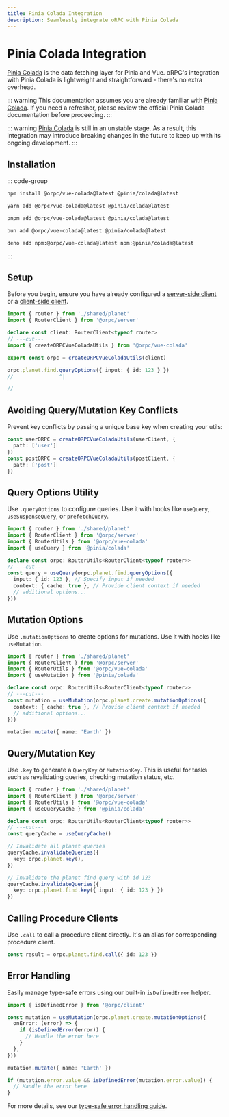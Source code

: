 ```yaml
---
title: Pinia Colada Integration
description: Seamlessly integrate oRPC with Pinia Colada
---
```


# Pinia Colada Integration

[Pinia Colada](https://pinia-colada.esm.dev/) is the data fetching layer for Pinia and Vue. oRPC's integration with Pinia Colada is lightweight and straightforward - there's no extra overhead.

::: warning
This documentation assumes you are already familiar with [Pinia Colada](https://pinia-colada.esm.dev/). If you need a refresher, please review the official Pinia Colada documentation before proceeding.
:::

::: warning
[Pinia Colada](https://pinia-colada.esm.dev/) is still in an unstable stage. As a result, this integration may introduce breaking changes in the future to keep up with its ongoing development.
:::

## Installation

::: code-group

```sh [npm]
npm install @orpc/vue-colada@latest @pinia/colada@latest
```

```sh [yarn]
yarn add @orpc/vue-colada@latest @pinia/colada@latest
```

```sh [pnpm]
pnpm add @orpc/vue-colada@latest @pinia/colada@latest
```

```sh [bun]
bun add @orpc/vue-colada@latest @pinia/colada@latest
```

```sh [deno]
deno add npm:@orpc/vue-colada@latest npm:@pinia/colada@latest
```

:::

## Setup

Before you begin, ensure you have already configured a [server-side client](/docs/client/server-side) or a [client-side client](/docs/client/client-side).

```ts twoslash
import { router } from './shared/planet'
import { RouterClient } from '@orpc/server'

declare const client: RouterClient<typeof router>
// ---cut---
import { createORPCVueColadaUtils } from '@orpc/vue-colada'

export const orpc = createORPCVueColadaUtils(client)

orpc.planet.find.queryOptions({ input: { id: 123 } })
//               ^|

//
```

## Avoiding Query/Mutation Key Conflicts

Prevent key conflicts by passing a unique base key when creating your utils:

```ts
const userORPC = createORPCVueColadaUtils(userClient, {
  path: ['user']
})
const postORPC = createORPCVueColadaUtils(postClient, {
  path: ['post']
})
```

## Query Options Utility

Use `.queryOptions` to configure queries. Use it with hooks like `useQuery`, `useSuspenseQuery`, or `prefetchQuery`.

```ts twoslash
import { router } from './shared/planet'
import { RouterClient } from '@orpc/server'
import { RouterUtils } from '@orpc/vue-colada'
import { useQuery } from '@pinia/colada'

declare const orpc: RouterUtils<RouterClient<typeof router>>
// ---cut---
const query = useQuery(orpc.planet.find.queryOptions({
  input: { id: 123 }, // Specify input if needed
  context: { cache: true }, // Provide client context if needed
  // additional options...
}))
```

## Mutation Options

Use `.mutationOptions` to create options for mutations. Use it with hooks like `useMutation`.

```ts twoslash
import { router } from './shared/planet'
import { RouterClient } from '@orpc/server'
import { RouterUtils } from '@orpc/vue-colada'
import { useMutation } from '@pinia/colada'

declare const orpc: RouterUtils<RouterClient<typeof router>>
// ---cut---
const mutation = useMutation(orpc.planet.create.mutationOptions({
  context: { cache: true }, // Provide client context if needed
  // additional options...
}))

mutation.mutate({ name: 'Earth' })
```

## Query/Mutation Key

Use `.key` to generate a `QueryKey` or `MutationKey`. This is useful for tasks such as revalidating queries, checking mutation status, etc.

```ts twoslash
import { router } from './shared/planet'
import { RouterClient } from '@orpc/server'
import { RouterUtils } from '@orpc/vue-colada'
import { useQueryCache } from '@pinia/colada'

declare const orpc: RouterUtils<RouterClient<typeof router>>
// ---cut---
const queryCache = useQueryCache()

// Invalidate all planet queries
queryCache.invalidateQueries({
  key: orpc.planet.key(),
})

// Invalidate the planet find query with id 123
queryCache.invalidateQueries({
  key: orpc.planet.find.key({ input: { id: 123 } })
})
```

## Calling Procedure Clients

Use `.call` to call a procedure client directly. It's an alias for corresponding procedure client.

```ts
const result = orpc.planet.find.call({ id: 123 })
```

## Error Handling

Easily manage type-safe errors using our built-in `isDefinedError` helper.

```ts
import { isDefinedError } from '@orpc/client'

const mutation = useMutation(orpc.planet.create.mutationOptions({
  onError: (error) => {
    if (isDefinedError(error)) {
      // Handle the error here
    }
  },
}))

mutation.mutate({ name: 'Earth' })

if (mutation.error.value && isDefinedError(mutation.error.value)) {
  // Handle the error here
}
```

For more details, see our [type-safe error handling guide](/docs/error-handling#type‐safe-error-handling).
